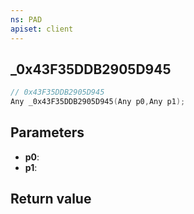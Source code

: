 ```yaml
---
ns: PAD
apiset: client
---
```

## _0x43F35DDB2905D945

```c
// 0x43F35DDB2905D945
Any _0x43F35DDB2905D945(Any p0,Any p1);
```


## Parameters
* **p0**:
* **p1**:

## Return value

